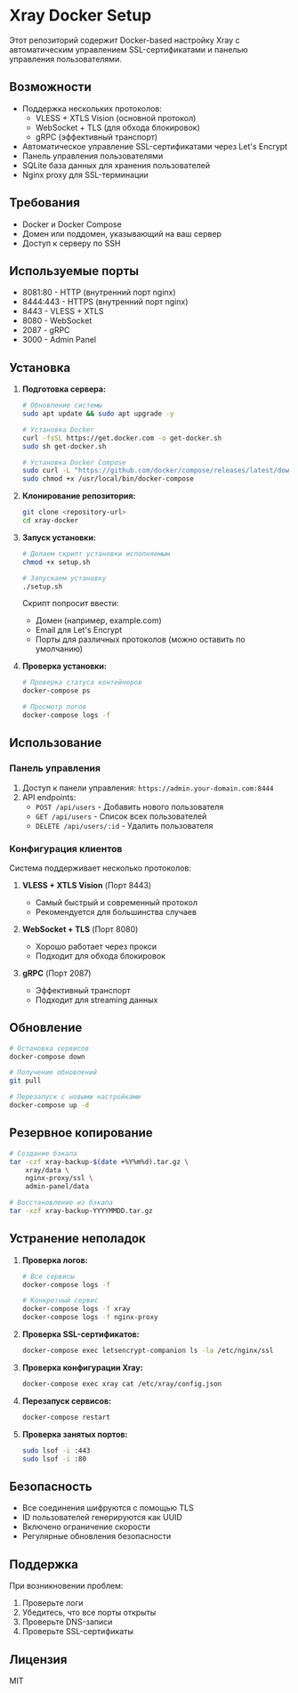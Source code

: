 # Xray Docker Setup

Этот репозиторий содержит Docker-based настройку Xray с автоматическим управлением SSL-сертификатами и панелью управления пользователями.

## Возможности

- Поддержка нескольких протоколов:
  - VLESS + XTLS Vision (основной протокол)
  - WebSocket + TLS (для обхода блокировок)
  - gRPC (эффективный транспорт)
- Автоматическое управление SSL-сертификатами через Let's Encrypt
- Панель управления пользователями
- SQLite база данных для хранения пользователей
- Nginx proxy для SSL-терминации

## Требования

- Docker и Docker Compose
- Домен или поддомен, указывающий на ваш сервер
- Доступ к серверу по SSH

## Используемые порты

- 8081:80 - HTTP (внутренний порт nginx)
- 8444:443 - HTTPS (внутренний порт nginx)
- 8443 - VLESS + XTLS
- 8080 - WebSocket
- 2087 - gRPC
- 3000 - Admin Panel

## Установка

1. **Подготовка сервера:**
   ```bash
   # Обновление системы
   sudo apt update && sudo apt upgrade -y
   
   # Установка Docker
   curl -fsSL https://get.docker.com -o get-docker.sh
   sudo sh get-docker.sh
   
   # Установка Docker Compose
   sudo curl -L "https://github.com/docker/compose/releases/latest/download/docker-compose-$(uname -s)-$(uname -m)" -o /usr/local/bin/docker-compose
   sudo chmod +x /usr/local/bin/docker-compose
   ```

2. **Клонирование репозитория:**
   ```bash
   git clone <repository-url>
   cd xray-docker
   ```

3. **Запуск установки:**
   ```bash
   # Делаем скрипт установки исполняемым
   chmod +x setup.sh
   
   # Запускаем установку
   ./setup.sh
   ```

   Скрипт попросит ввести:
   - Домен (например, example.com)
   - Email для Let's Encrypt
   - Порты для различных протоколов (можно оставить по умолчанию)

4. **Проверка установки:**
   ```bash
   # Проверка статуса контейнеров
   docker-compose ps
   
   # Просмотр логов
   docker-compose logs -f
   ```

## Использование

### Панель управления

1. Доступ к панели управления: `https://admin.your-domain.com:8444`
2. API endpoints:
   - `POST /api/users` - Добавить нового пользователя
   - `GET /api/users` - Список всех пользователей
   - `DELETE /api/users/:id` - Удалить пользователя

### Конфигурация клиентов

Система поддерживает несколько протоколов:

1. **VLESS + XTLS Vision** (Порт 8443)
   - Самый быстрый и современный протокол
   - Рекомендуется для большинства случаев

2. **WebSocket + TLS** (Порт 8080)
   - Хорошо работает через прокси
   - Подходит для обхода блокировок

3. **gRPC** (Порт 2087)
   - Эффективный транспорт
   - Подходит для streaming данных

## Обновление

```bash
# Остановка сервисов
docker-compose down

# Получение обновлений
git pull

# Перезапуск с новыми настройками
docker-compose up -d
```

## Резервное копирование

```bash
# Создание бэкапа
tar -czf xray-backup-$(date +%Y%m%d).tar.gz \
    xray/data \
    nginx-proxy/ssl \
    admin-panel/data

# Восстановление из бэкапа
tar -xzf xray-backup-YYYYMMDD.tar.gz
```

## Устранение неполадок

1. **Проверка логов:**
   ```bash
   # Все сервисы
   docker-compose logs -f
   
   # Конкретный сервис
   docker-compose logs -f xray
   docker-compose logs -f nginx-proxy
   ```

2. **Проверка SSL-сертификатов:**
   ```bash
   docker-compose exec letsencrypt-companion ls -la /etc/nginx/ssl
   ```

3. **Проверка конфигурации Xray:**
   ```bash
   docker-compose exec xray cat /etc/xray/config.json
   ```

4. **Перезапуск сервисов:**
   ```bash
   docker-compose restart
   ```

5. **Проверка занятых портов:**
   ```bash
   sudo lsof -i :443
   sudo lsof -i :80
   ```

## Безопасность

- Все соединения шифруются с помощью TLS
- ID пользователей генерируются как UUID
- Включено ограничение скорости
- Регулярные обновления безопасности

## Поддержка

При возникновении проблем:
1. Проверьте логи
2. Убедитесь, что все порты открыты
3. Проверьте DNS-записи
4. Проверьте SSL-сертификаты

## Лицензия

MIT